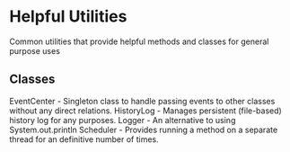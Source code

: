 # Helpful Utilities
Common utilities that provide helpful methods and classes for general purpose uses

## Classes
EventCenter - Singleton class to handle passing events to other classes without any direct relations.
HistoryLog - Manages persistent (file-based) history log for any purposes.
Logger - An alternative to using System.out.println
Scheduler - Provides running a method on a separate thread for an definitive number of times.